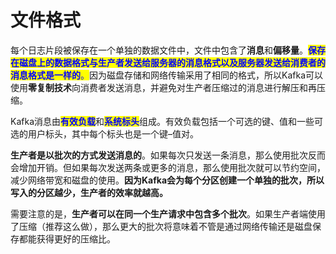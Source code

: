 # 文件格式

每个日志片段被保存在一个单独的数据文件中，文件中包含了**消息**和**偏移量**。<mark style="color:blue;">**保存在磁盘上的数据格式与生产者发送给服务器的消息格式以及服务器发送给消费者的消息格式是一样的**</mark><mark style="color:blue;">。</mark>因为磁盘存储和网络传输采用了相同的格式，所以Kafka可以使用**零复制技术**向消费者发送消息，并避免对生产者压缩过的消息进行解压和再压缩。

Kafka消息由<mark style="color:blue;">**有效负载**</mark>和<mark style="color:blue;">**系统标头**</mark>组成。有效负载包括一个可选的键、值和一些可选的用户标头，其中每个标头也是一个键–值对。

**生产者是以批次的方式发送消息的**。如果每次只发送一条消息，那么使用批次反而会增加开销。但如果每次发送两条或更多的消息，那么使用批次就可以节约空间，减少网络带宽和磁盘的使用。**因为Kafka会为每个分区创建一个单独的批次，所以写入的分区越少，生产者的效率就越高。**

需要注意的是，**生产者可以在同一个生产请求中包含多个批次**。如果生产者端使用了压缩（推荐这么做），那么更大的批次将意味着不管是通过网络传输还是磁盘保存都能获得更好的压缩比。
